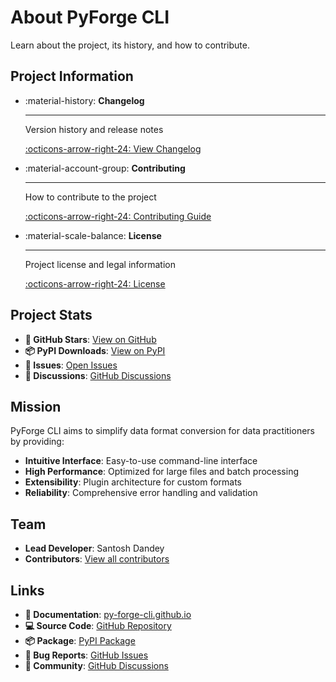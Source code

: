 # About PyForge CLI

Learn about the project, its history, and how to contribute.

## Project Information

<div class="grid cards" markdown>

-   :material-history: **Changelog**

    ---

    Version history and release notes

    [:octicons-arrow-right-24: View Changelog](changelog.md)

-   :material-account-group: **Contributing**

    ---

    How to contribute to the project

    [:octicons-arrow-right-24: Contributing Guide](contributing.md)

-   :material-scale-balance: **License**

    ---

    Project license and legal information

    [:octicons-arrow-right-24: License](license.md)

</div>

## Project Stats

- **🌟 GitHub Stars**: [View on GitHub](https://github.com/Py-Forge-Cli/PyForge-CLI)
- **📦 PyPI Downloads**: [View on PyPI](https://pypi.org/project/pyforge-cli/)
- **🐛 Issues**: [Open Issues](https://github.com/Py-Forge-Cli/PyForge-CLI/issues)
- **💬 Discussions**: [GitHub Discussions](https://github.com/Py-Forge-Cli/PyForge-CLI/discussions)

## Mission

PyForge CLI aims to simplify data format conversion for data practitioners by providing:

- **Intuitive Interface**: Easy-to-use command-line interface
- **High Performance**: Optimized for large files and batch processing
- **Extensibility**: Plugin architecture for custom formats
- **Reliability**: Comprehensive error handling and validation

## Team

- **Lead Developer**: Santosh Dandey
- **Contributors**: [View all contributors](https://github.com/Py-Forge-Cli/PyForge-CLI/graphs/contributors)

## Links

- **📖 Documentation**: [py-forge-cli.github.io](https://py-forge-cli.github.io/PyForge-CLI/)
- **💻 Source Code**: [GitHub Repository](https://github.com/Py-Forge-Cli/PyForge-CLI)
- **📦 Package**: [PyPI Package](https://pypi.org/project/pyforge-cli/)
- **🐛 Bug Reports**: [GitHub Issues](https://github.com/Py-Forge-Cli/PyForge-CLI/issues)
- **💬 Community**: [GitHub Discussions](https://github.com/Py-Forge-Cli/PyForge-CLI/discussions)